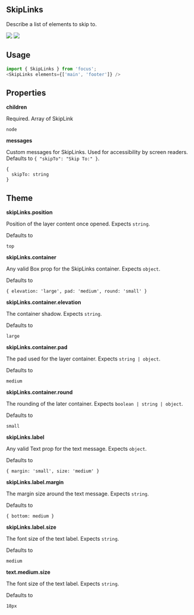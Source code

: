 ## SkipLinks
Describe a list of elements to skip to.

[![](https://cdn-images-1.medium.com/fit/c/120/120/1*TD1P0HtIH9zF0UEH28zYtw.png)](https://storybook.specfocus.com/?selectedKind=SkipLinks&full=0&addons=0&stories=1&panelRight=0) [![](https://codesandbox.io/static/img/play-codesandbox.svg)](https://codesandbox.io/s/github/specfocus/focus-sandbox?initialpath=/skiplinks&module=%2Fsrc%2FSkipLinks.js)
## Usage

```javascript
import { SkipLinks } from 'focus';
<SkipLinks elements={['main', 'footer']} />
```

## Properties

**children**

Required. Array of SkipLink

```
node
```

**messages**

Custom messages for SkipLinks. Used for accessibility by screen 
readers. Defaults to `{
  "skipTo": "Skip To:"
}`.

```
{
  skipTo: string
}
```
  
## Theme
  
**skipLinks.position**

Position of the layer content once opened. Expects `string`.

Defaults to

```
top
```

**skipLinks.container**

Any valid Box prop for the SkipLinks container. Expects `object`.

Defaults to

```
{ elevation: 'large', pad: 'medium', round: 'small' }
```

**skipLinks.container.elevation**

The container shadow. Expects `string`.

Defaults to

```
large
```

**skipLinks.container.pad**

The pad used for the layer container. Expects `string | object`.

Defaults to

```
medium
```

**skipLinks.container.round**

The rounding of the later container. Expects `boolean | string | object`.

Defaults to

```
small
```

**skipLinks.label**

Any valid Text prop for the text message. Expects `object`.

Defaults to

```
{ margin: 'small', size: 'medium' }
```

**skipLinks.label.margin**

The margin size around the text message. Expects `string`.

Defaults to

```
{ bottom: medium }
```

**skipLinks.label.size**

The font size of the text label. Expects `string`.

Defaults to

```
medium
```

**text.medium.size**

The font size of the text label. Expects `string`.

Defaults to

```
18px
```
